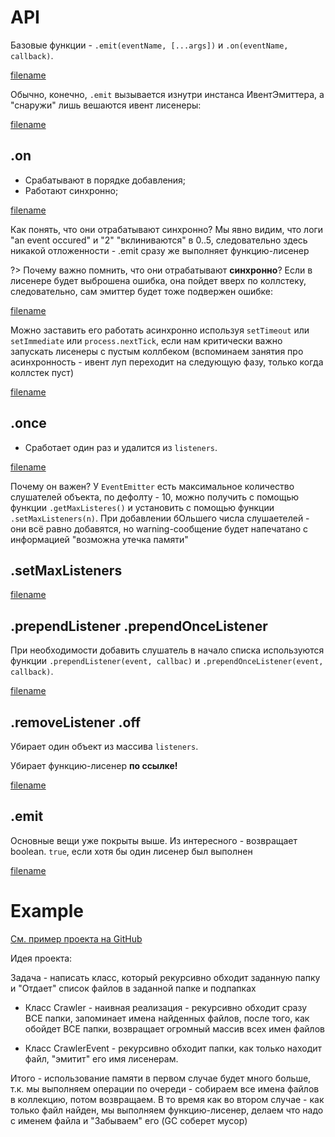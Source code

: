 # API
Базовые функции - `.emit(eventName, [...args])` и `.on(eventName, callback)`.

[filename](events.js ':include :type=code :fragment=emitter')

Обычно, конечно, `.emit` вызывается изнутри инстанса ИвентЭмиттера, а "снаружи" лишь вешаются ивент лисенеры:

[filename](events.js ':include :type=code :fragment=emitterClass')

## .on
- Срабатывают в порядке добавления;
- Работают синхронно;

[filename](events.js ':include :type=code :fragment=sync')

Как понять, что они отрабатывают синхронно? Мы явно видим, что логи "an event occured" и "2" "вклиниваются" в 0..5, следовательно здесь никакой отложенности - .emit сразу же выполняет функцию-лисенер

?> Почему важно помнить, что они отрабатывают **синхронно**? Если
в лисенере будет выброшена ошибка, она пойдет вверх по коллстеку, следовательно, сам эмиттер будет тоже подвержен ошибке:

[filename](events.js ':include :type=code :fragment=syncError')

Можно заставить его работать асинхронно используя `setTimeout` или `setImmediate` или `process.nextTick`, если нам критически важно запускать лисенеры с пустым коллбеком (вспоминаем занятия про асинхронность - ивент луп переходит на следующую фазу, только когда коллстек пуст)

[filename](events.js ':include :type=code :fragment=async')


## .once
- Сработает один раз и удалится из `listeners`.

[filename](events.js ':include :type=code :fragment=once')

Почему он важен? У `EventEmitter` есть максимальное количество слушателей объекта, по дефолту - 10, можно получить с помощью функции `.getMaxListeres()` и установить с помощью функции `.setMaxListeners(n)`. При добавлении бОльшего числа слушаетелей - они всё равно добавятся, но warning-сообщение будет напечатано с информацией "возможна утечка памяти"

## .setMaxListeners

[filename](events.js ':include :type=code :fragment=maxListeners')

## .prependListener .prependOnceListener
При необходимости добавить слушатель в начало списка используются функции `.prependListener(event, callbac)` и `.prependOnceListener(event, callback)`.

[filename](events.js ':include :type=code :fragment=prepend')

## .removeListener .off
Убирает один объект из массива `listeners`.

Убирает функцию-лисенер **по ссылке!**

[filename](events.js ':include :type=code :fragment=removeEventListener')


## .emit
Основные вещи уже покрыты выше. Из интересного - возвращает boolean. `true`, если хотя бы один лисенер был выполнен

[filename](events.js ':include :type=code :fragment=emitBoolean')

# Example

[См. пример проекта на GitHub](https://github.com/NovikovEvgeny/js-talks/tree/master/docs/eventemitter/exampleProject)

Идея проекта:

Задача - написать класс, который рекурсивно обходит заданную папку и "Отдает" список файлов в заданной папке и подпапках

* Класс Crawler - наивная реализация - рекурсивно обходит сразу ВСЕ папки, запоминает имена найденных файлов, после того, как обойдет ВСЕ папки, возвращает огромный массив всех имен файлов

* Класс CrawlerEvent - рекурсивно обходит папки, как только находит файл, "эмитит" его имя лисенерам.

Итого - использование памяти в первом случае будет много больше, т.к. мы выполняем операции по очереди - собираем все имена файлов в коллекцию, потом возвращаем. В то время как во втором случае - как только файл найден, мы выполняем функцию-лисенер, делаем что надо с именем файла и "Забываем" его (GC соберет мусор)